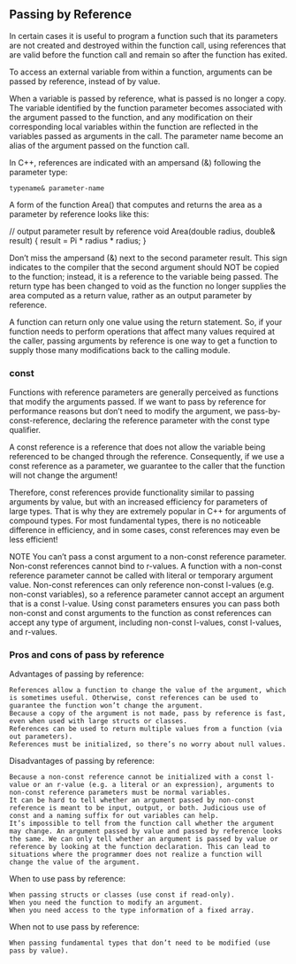 ## Passing by Reference

In certain cases it is useful to program a function such that its parameters are not created and destroyed within the function call, using references that are valid before the function call and remain so after the function has exited.

To access an external variable from within a function, arguments can be passed by reference, instead of by value.

When a variable is passed by reference, what is passed is no longer a copy. The variable identified by the function parameter becomes associated with the argument passed to the function, and any modification on their corresponding local variables within the function are reflected in the variables passed as arguments in the call. The parameter name become an alias of the argument passed on the function call.

In C++, references are indicated with an ampersand (&) following the parameter type:

	typename& parameter-name

A form of the function Area() that computes and returns the area as a parameter by reference looks like this:

  // output parameter result by reference
  void Area(double radius, double& result)
  {
  	result = Pi * radius * radius;
  }

Don’t miss the ampersand (&) next to the second parameter result. This sign indicates to the compiler that the second argument should NOT be copied to the function; instead, it is a reference to the variable being passed. The return type has been changed to void as the function no longer supplies the area computed as a return value, rather as an output parameter by reference.

A function can return only one value using the return statement. So, if your function needs to perform operations that affect many values required at the caller, passing arguments by reference is one way to get a function to supply those many modifications back to the calling module.



### const

Functions with reference parameters are generally perceived as functions that modify the arguments passed. If we want to pass by reference for performance reasons but don’t need to modify the argument, we pass-by-const-reference, declaring the reference parameter with the const type qualifier.

A const reference is a reference that does not allow the variable being referenced to be changed through the reference. Consequently, if we use a const reference as a parameter, we guarantee to the caller that the function will not change the argument!

Therefore, const references provide functionality similar to passing arguments by value, but with an increased efficiency for parameters of large types. That is why they are extremely popular in C++ for arguments of compound types. For most fundamental types, there is no noticeable difference in efficiency, and in some cases, const references may even be less efficient!

NOTE
You can’t pass a const argument to a non-const reference parameter.
Non-const references cannot bind to r-values. A function with a non-const reference parameter cannot be called with literal or temporary argument value.
Non-const references can only reference non-const l-values (e.g. non-const variables), so a reference parameter cannot accept an argument that is a const l-value.
Using const parameters ensures you can pass both non-const and const arguments to the function as const references can accept any type of argument, including non-const l-values, const l-values, and r-values.



### Pros and cons of pass by reference

Advantages of passing by reference:

    References allow a function to change the value of the argument, which is sometimes useful. Otherwise, const references can be used to guarantee the function won’t change the argument.
    Because a copy of the argument is not made, pass by reference is fast, even when used with large structs or classes.
    References can be used to return multiple values from a function (via out parameters).
    References must be initialized, so there’s no worry about null values.

Disadvantages of passing by reference:

    Because a non-const reference cannot be initialized with a const l-value or an r-value (e.g. a literal or an expression), arguments to non-const reference parameters must be normal variables.
    It can be hard to tell whether an argument passed by non-const reference is meant to be input, output, or both. Judicious use of const and a naming suffix for out variables can help.
    It’s impossible to tell from the function call whether the argument may change. An argument passed by value and passed by reference looks the same. We can only tell whether an argument is passed by value or reference by looking at the function declaration. This can lead to situations where the programmer does not realize a function will change the value of the argument.

When to use pass by reference:

    When passing structs or classes (use const if read-only).
    When you need the function to modify an argument.
    When you need access to the type information of a fixed array.

When not to use pass by reference:

    When passing fundamental types that don’t need to be modified (use pass by value).

